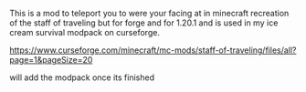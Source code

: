 This is a mod to teleport you to were your facing at in minecraft recreation of the staff of traveling but for forge and for 1.20.1 and is used in my ice cream survival modpack on curseforge.

https://www.curseforge.com/minecraft/mc-mods/staff-of-traveling/files/all?page=1&pageSize=20

will add the modpack once its finished
